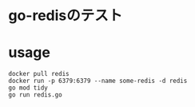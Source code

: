 # go-redisのテスト
# usage
```
docker pull redis
docker run -p 6379:6379 --name some-redis -d redis
go mod tidy
go run redis.go
```
